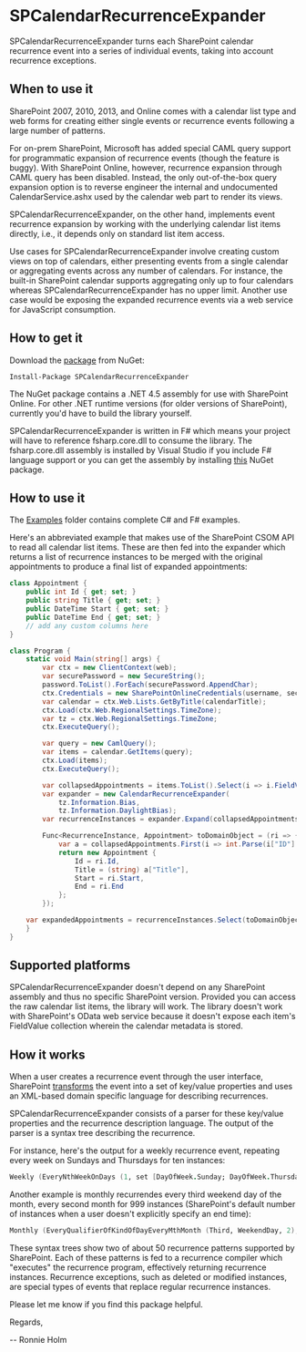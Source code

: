 SPCalendarRecurrenceExpander
============================

SPCalendarRecurrenceExpander turns each SharePoint calendar recurrence
event into a series of individual events, taking into account
recurrence exceptions.

When to use it
--------------

SharePoint 2007, 2010, 2013, and Online comes with a calendar list
type and web forms for creating either single events or recurrence
events following a large number of patterns.

For on-prem SharePoint, Microsoft has added special CAML query support
for programmatic expansion of recurrence events (though the feature is
buggy). With SharePoint Online, however, recurrence expansion through
CAML query has been disabled. Instead, the only out-of-the-box query
expansion option is to reverse engineer the internal and undocumented
CalendarService.ashx used by the calendar web part to render its
views.

SPCalendarRecurrenceExpander, on the other hand, implements event
recurrence expansion by working with the underlying calendar list
items directly, i.e., it depends only on standard list item access.

Use cases for SPCalendarRecurrenceExpander involve creating custom
views on top of calendars, either presenting events from a single
calendar or aggregating events across any number of calendars. For
instance, the built-in SharePoint calendar supports aggregating only
up to four calendars whereas SPCalendarRecurrenceExpander has no upper
limit. Another use case would be exposing the expanded recurrence
events via a web service for JavaScript consumption.

How to get it
-------------

Download the
[package](https://www.nuget.org/packages/SPCalendarRecurrenceExpander)
from NuGet:

    Install-Package SPCalendarRecurrenceExpander

The NuGet package contains a .NET 4.5 assembly for use with SharePoint
Online. For other .NET runtime versions (for older versions of
SharePoint), currently you'd have to build the library yourself.

SPCalendarRecurrenceExpander is written in F# which means your
project will have to reference fsharp.core.dll to consume the
library. The fsharp.core.dll assembly is installed by Visual
Studio if you include F# language support or you can get the
assembly by installing
[this](https://www.nuget.org/packages/FSharp.Core.Microsoft.Signed/)
NuGet package.

How to use it
-------------

The
[Examples](https://github.com/ronnieholm/SPCalendarRecurrenceExpander/tree/master/Examples)
folder contains complete C# and F# examples.

Here's an abbreviated example that makes use of the SharePoint CSOM
API to read all calendar list items. These are then fed into the
expander which returns a list of recurrence instances to be merged
with the original appointments to produce a final list of expanded
appointments:

```cs
class Appointment {
    public int Id { get; set; }
    public string Title { get; set; }
    public DateTime Start { get; set; }
    public DateTime End { get; set; }
    // add any custom columns here
}

class Program {
    static void Main(string[] args) {
        var ctx = new ClientContext(web);
        var securePassword = new SecureString();
        password.ToList().ForEach(securePassword.AppendChar);
        ctx.Credentials = new SharePointOnlineCredentials(username, securePassword);
        var calendar = ctx.Web.Lists.GetByTitle(calendarTitle);
        ctx.Load(ctx.Web.RegionalSettings.TimeZone);
        var tz = ctx.Web.RegionalSettings.TimeZone;
        ctx.ExecuteQuery();

        var query = new CamlQuery();
        var items = calendar.GetItems(query);
        ctx.Load(items);
        ctx.ExecuteQuery();

        var collapsedAppointments = items.ToList().Select(i => i.FieldValues).ToList();
        var expander = new CalendarRecurrenceExpander(
            tz.Information.Bias, 
            tz.Information.DaylightBias);
        var recurrenceInstances = expander.Expand(collapsedAppointments);

        Func<RecurrenceInstance, Appointment> toDomainObject = (ri => {
            var a = collapsedAppointments.First(i => int.Parse(i["ID"].ToString()) == ri.Id);
            return new Appointment {
                Id = ri.Id,
                Title = (string) a["Title"],
                Start = ri.Start,
                End = ri.End
            };
        });

	var expandedAppointments = recurrenceInstances.Select(toDomainObject).ToList();
    }
}
```

Supported platforms
-------------------

SPCalendarRecurrenceExpander doesn't depend on any SharePoint assembly
and thus no specific SharePoint version. Provided you can access the
raw calendar list items, the library will work. The library doesn't
work with SharePoint's OData web service because it doesn't expose
each item's FieldValue collection wherein the calendar metadata is
stored.

How it works
------------

When a user creates a recurrence event through the user interface,
SharePoint
[transforms](http://aspnetguru.wordpress.com/2007/06/01/understanding-the-sharepoint-calendar-and-how-to-export-it-to-ical-format)
the event into a set of key/value properties and uses an XML-based
domain specific language for describing recurrences.

SPCalendarRecurrenceExpander consists of a parser for these
key/value properties and the recurrence description language. The
output of the parser is a syntax tree describing the recurrence.

For instance, here's the output for a weekly recurrence event,
repeating every week on Sundays and Thursdays for ten instances:

```fs
Weekly (EveryNthWeekOnDays (1, set [DayOfWeek.Sunday; DayOfWeek.Thursday]), RepeatInstances 10)
```

Another example is monthly recurrendes every third weekend day of the
month, every second month for 999 instances (SharePoint's default
number of instances when a user doesn't explicitly specify an end
time):

```fs
Monthly (EveryQualifierOfKindOfDayEveryMthMonth (Third, WeekendDay, 2), NoExplicitEndRange)
```

These syntax trees show two of about 50 recurrence patterns supported
by SharePoint. Each of these patterns is fed to a recurrence compiler
which "executes" the recurrence program, effectively returning
recurrence instances. Recurrence exceptions, such as deleted or
modified instances, are special types of events that replace regular
recurrence instances.

Please let me know if you find this package helpful.

Regards,

-- Ronnie Holm